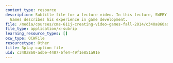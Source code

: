 ```yaml
---
content_type: resource
description: Subtitle file for a lecture video. In this lecture, SWERY from Access
  Games describes his experience in game development.
file: /media/courses/cms-611j-creating-video-games-fall-2014/c340a860adbe44076fe449f1e851a91e_B1zWyyNoRq8.srt
file_type: application/x-subrip
learning_resource_types: []
ocw_type: OCWFile
resourcetype: Other
title: 3play caption file
uid: c340a860-adbe-4407-6fe4-49f1e851a91e
---
```

